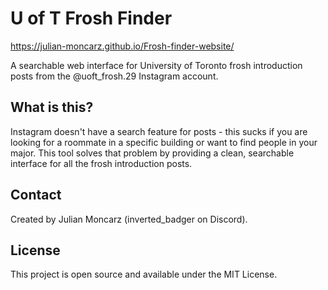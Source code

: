 # U of T Frosh Finder

https://julian-moncarz.github.io/Frosh-finder-website/

A searchable web interface for University of Toronto frosh introduction posts from the @uoft_frosh.29 Instagram account.

## What is this?

Instagram doesn't have a search feature for posts - this sucks if you are looking for a roommate in a specific building or want to find people in your major. This tool solves that problem by providing a clean, searchable interface for all the frosh introduction posts.


## Contact

Created by Julian Moncarz (inverted_badger on Discord).

## License

This project is open source and available under the MIT License.
